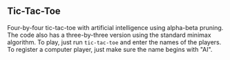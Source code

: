 ## Tic-Tac-Toe

Four-by-four tic-tac-toe with artificial intelligence using alpha-beta pruning.
The code also has a three-by-three version using the standard minimax algorithm.
To play, just run `tic-tac-toe` and enter the names of the players.
To register a computer player, just make sure the name begins with "AI".
